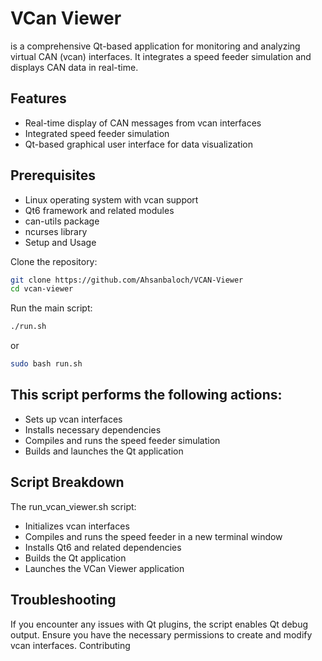 # VCan Viewer 
is a comprehensive Qt-based application for monitoring and analyzing virtual CAN (vcan) interfaces. It integrates a speed feeder simulation and displays CAN data in real-time.

## Features
- Real-time display of CAN messages from vcan interfaces
- Integrated speed feeder simulation
- Qt-based graphical user interface for data visualization

## Prerequisites
- Linux operating system with vcan support
- Qt6 framework and related modules
- can-utils package
- ncurses library
- Setup and Usage

Clone the repository:
```bash
git clone https://github.com/Ahsanbaloch/VCAN-Viewer
cd vcan-viewer
```
Run the main script:
```bash
./run.sh
```
or 
```bash
sudo bash run.sh
```

## This script performs the following actions:
- Sets up vcan interfaces
- Installs necessary dependencies
- Compiles and runs the speed feeder simulation
- Builds and launches the Qt application

## Script Breakdown
The run_vcan_viewer.sh script:
- Initializes vcan interfaces
- Compiles and runs the speed feeder in a new terminal window
- Installs Qt6 and related dependencies
- Builds the Qt application
- Launches the VCan Viewer application

## Troubleshooting
If you encounter any issues with Qt plugins, the script enables Qt debug output.
Ensure you have the necessary permissions to create and modify vcan interfaces.
Contributing
